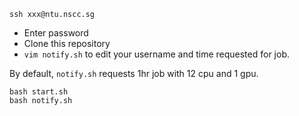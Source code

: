 ```
ssh xxx@ntu.nscc.sg
```

- Enter password
- Clone this repository
- ```vim notify.sh``` to edit your username and time requested for job.

By default, ```notify.sh``` requests 1hr job with 12 cpu and 1 gpu.

```
bash start.sh
bash notify.sh
```
